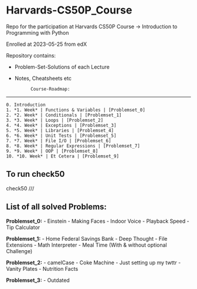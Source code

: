 # Harvards-CS50P_Course
Repo for the participation at Harvards CS50P Course -> Introduction to Programming with Python 

Enrolled at 2023-05-25 from edX

Repository contains:
- Problem-Set-Solutions of each Lecture 
- Notes, Cheatsheets etc


            Course-Roadmap:
---------------------------------------------------
    0. Introduction
    1. *1. Week* | Functions & Variables | [Problemset_0]
    2. *2. Week* | Conditionals | [Problemset_1] 
    3. *3. Week* | Loops | [Problemset_2]
    4. *4. Week* | Exceptions | [Problemset_3]
    5. *5. Week* | Libraries | [Problemset_4]
    6. *6. Week* | Unit Tests | [Problemset_5]
    7. *7. Week* | File I/O | [Problemset_6]
    8. *8. Week* | Regular Expressions | [Problemset_7]
    9. *9. Week* | OOP | [Problemset_8]
    10. *10. Week* | Et Cetera | [Problemset_9]


## To run check50 ##

check50 <owner>/<repo>/<branch>/<check>


## List of all solved Problems: ##

**Problemset_0:**
    - Einstein
    - Making Faces 
    - Indoor Voice
    - Playback Speed
    - Tip Calculator

**Problemset_1:**
    - Home Federal Savings Bank
    - Deep Thought
    - File Extensions
    - Math Interpreter
    - Meal Time (With & without optional Challenge)

**Problemset_2:**
    - camelCase
    - Coke Machine
    - Just setting up my twttr
    - Vanity Plates
    - Nutrition Facts

**Problemset_3:**
    - Outdated